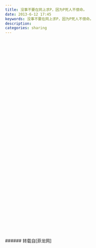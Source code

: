 ```yaml
---
title: 没事不要在网上求P，因为P死人不偿命。
date: 2013-6-12 17:45
keywords: 没事不要在网上求P，因为P死人不偿命。
description: 
categories: sharing
---
```

<td class="t_f" id="postmessage_2574">

<img alt="" border="0" class="zoom" data-cf-modified-897d4d3ad283cea59ef341dc-="" file="http://img142.poco.cn/mypoco/myphoto/20130521/20/64485031201305212027331345184914590_001.jpg" id="aimg_b49dE" lazyloadthumb="1" onclick="" onmouseover="" src="http://img142.poco.cn/mypoco/myphoto/20130521/20/64485031201305212027331345184914590_001.jpg"/><br/>
<br/>
<br/>
<img alt="" border="0" class="zoom" data-cf-modified-897d4d3ad283cea59ef341dc-="" file="http://img142.poco.cn/mypoco/myphoto/20130521/20/64485031201305212027331345184914590_002.jpg" id="aimg_TehDb" lazyloadthumb="1" onclick="" onmouseover="" src="http://img142.poco.cn/mypoco/myphoto/20130521/20/64485031201305212027331345184914590_002.jpg"/><br/>
<br/>
<br/>
<img alt="" border="0" class="zoom" data-cf-modified-897d4d3ad283cea59ef341dc-="" file="http://img142.poco.cn/mypoco/myphoto/20130521/20/64485031201305212027331345184914590_003.jpg" id="aimg_k2jMN" lazyloadthumb="1" onclick="" onmouseover="" src="http://img142.poco.cn/mypoco/myphoto/20130521/20/64485031201305212027331345184914590_003.jpg"/><br/>
<br/>
<br/>
<img alt="" border="0" class="zoom" data-cf-modified-897d4d3ad283cea59ef341dc-="" file="http://img142.poco.cn/mypoco/myphoto/20130521/20/64485031201305212027331345184914590_004.jpg" id="aimg_NJMmk" lazyloadthumb="1" onclick="" onmouseover="" src="http://img142.poco.cn/mypoco/myphoto/20130521/20/64485031201305212027331345184914590_004.jpg"/><br/>
<br/>
<br/>
<img alt="" border="0" class="zoom" data-cf-modified-897d4d3ad283cea59ef341dc-="" file="http://img142.poco.cn/mypoco/myphoto/20130521/20/64485031201305212027331345184914590_005.jpg" id="aimg_j2bB4" lazyloadthumb="1" onclick="" onmouseover="" src="http://img142.poco.cn/mypoco/myphoto/20130521/20/64485031201305212027331345184914590_005.jpg"/><br/>
<br/>
<br/>
<img alt="" border="0" class="zoom" data-cf-modified-897d4d3ad283cea59ef341dc-="" file="http://img142.poco.cn/mypoco/myphoto/20130521/20/64485031201305212027331345184914590_006.jpg" id="aimg_wKZNF" lazyloadthumb="1" onclick="" onmouseover="" src="http://img142.poco.cn/mypoco/myphoto/20130521/20/64485031201305212027331345184914590_006.jpg"/><br/>
<br/>
<br/>
<img alt="" border="0" class="zoom" data-cf-modified-897d4d3ad283cea59ef341dc-="" file="http://img142.poco.cn/mypoco/myphoto/20130521/20/64485031201305212027331345184914590_007.jpg" id="aimg_FJM53" lazyloadthumb="1" onclick="" onmouseover="" src="http://img142.poco.cn/mypoco/myphoto/20130521/20/64485031201305212027331345184914590_007.jpg"/><br/>
<br/>
<br/>
<img alt="" border="0" class="zoom" data-cf-modified-897d4d3ad283cea59ef341dc-="" file="http://img142.poco.cn/mypoco/myphoto/20130521/20/64485031201305212027331345184914590_008.jpg" id="aimg_JZR5Y" lazyloadthumb="1" onclick="" onmouseover="" src="http://img142.poco.cn/mypoco/myphoto/20130521/20/64485031201305212027331345184914590_008.jpg"/><br/>
<br/>
<br/>
<img alt="" border="0" class="zoom" data-cf-modified-897d4d3ad283cea59ef341dc-="" file="http://img142.poco.cn/mypoco/myphoto/20130521/20/64485031201305212027331345184914590_009.jpg" id="aimg_ptbsx" lazyloadthumb="1" onclick="" onmouseover="" src="http://img142.poco.cn/mypoco/myphoto/20130521/20/64485031201305212027331345184914590_009.jpg"/><br/>
<br/>
<br/>
<img alt="" border="0" class="zoom" data-cf-modified-897d4d3ad283cea59ef341dc-="" file="http://img142.poco.cn/mypoco/myphoto/20130521/20/64485031201305212027331345184914590_010.jpg" id="aimg_DKm8m" lazyloadthumb="1" onclick="" onmouseover="" src="http://img142.poco.cn/mypoco/myphoto/20130521/20/64485031201305212027331345184914590_010.jpg"/><br/>
<br/>
<br/>
<img alt="" border="0" class="zoom" data-cf-modified-897d4d3ad283cea59ef341dc-="" file="http://img142.poco.cn/mypoco/myphoto/20130521/20/64485031201305212027331345184914590_011.jpg" id="aimg_mBOCm" lazyloadthumb="1" onclick="" onmouseover="" src="http://img142.poco.cn/mypoco/myphoto/20130521/20/64485031201305212027331345184914590_011.jpg"/><br/>
<br/>
<br/>
<img alt="" border="0" class="zoom" data-cf-modified-897d4d3ad283cea59ef341dc-="" file="http://img142.poco.cn/mypoco/myphoto/20130521/20/64485031201305212027331345184914590_012.jpg" id="aimg_MCNOQ" lazyloadthumb="1" onclick="" onmouseover="" src="http://img142.poco.cn/mypoco/myphoto/20130521/20/64485031201305212027331345184914590_012.jpg"/><br/>
<br/>
<br/>
<img alt="" border="0" class="zoom" data-cf-modified-897d4d3ad283cea59ef341dc-="" file="http://img142.poco.cn/mypoco/myphoto/20130521/20/64485031201305212027331345184914590_013.jpg" id="aimg_hw9r9" lazyloadthumb="1" onclick="" onmouseover="" src="http://img142.poco.cn/mypoco/myphoto/20130521/20/64485031201305212027331345184914590_013.jpg"/><br/>
<br/>
<br/>
<img alt="" border="0" class="zoom" data-cf-modified-897d4d3ad283cea59ef341dc-="" file="http://img142.poco.cn/mypoco/myphoto/20130521/20/64485031201305212027331345184914590_014.jpg" id="aimg_Q9756" lazyloadthumb="1" onclick="" onmouseover="" src="http://img142.poco.cn/mypoco/myphoto/20130521/20/64485031201305212027331345184914590_014.jpg"/><br/>
<br/>
<br/>
<img alt="" border="0" class="zoom" data-cf-modified-897d4d3ad283cea59ef341dc-="" file="http://img142.poco.cn/mypoco/myphoto/20130521/20/64485031201305212027331345184914590_015.jpg" id="aimg_mKzUE" lazyloadthumb="1" onclick="" onmouseover="" src="http://img142.poco.cn/mypoco/myphoto/20130521/20/64485031201305212027331345184914590_015.jpg"/><br/>
<br/>
<br/>
<img alt="" border="0" class="zoom" data-cf-modified-897d4d3ad283cea59ef341dc-="" file="http://img142.poco.cn/mypoco/myphoto/20130521/20/64485031201305212027331345184914590_016.jpg" id="aimg_l17kj" lazyloadthumb="1" onclick="" onmouseover="" src="http://img142.poco.cn/mypoco/myphoto/20130521/20/64485031201305212027331345184914590_016.jpg"/><br/>
<br/>
<br/>
<img alt="" border="0" class="zoom" data-cf-modified-897d4d3ad283cea59ef341dc-="" file="http://img142.poco.cn/mypoco/myphoto/20130521/20/64485031201305212027331345184914590_017.jpg" id="aimg_QEOYn" lazyloadthumb="1" onclick="" onmouseover="" src="http://img142.poco.cn/mypoco/myphoto/20130521/20/64485031201305212027331345184914590_017.jpg"/><br/>
<br/>
<br/>
<img alt="" border="0" class="zoom" data-cf-modified-897d4d3ad283cea59ef341dc-="" file="http://img142.poco.cn/mypoco/myphoto/20130521/20/64485031201305212027331345184914590_018.jpg" id="aimg_Z7Sci" lazyloadthumb="1" onclick="" onmouseover="" src="http://img142.poco.cn/mypoco/myphoto/20130521/20/64485031201305212027331345184914590_018.jpg"/><br/>
<br/>
<br/>
<img alt="" border="0" class="zoom" data-cf-modified-897d4d3ad283cea59ef341dc-="" file="http://img142.poco.cn/mypoco/myphoto/20130521/20/64485031201305212027331345184914590_019.jpg" id="aimg_zfIUm" lazyloadthumb="1" onclick="" onmouseover="" src="http://img142.poco.cn/mypoco/myphoto/20130521/20/64485031201305212027331345184914590_019.jpg"/><br/>
<br/>
</td>
###### 转载自[菲龙网]